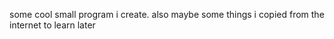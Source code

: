 some cool small program i create. also maybe some things i copied from the internet to learn later 
